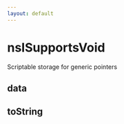 ```yaml
---
layout: default
---
```


# nsISupportsVoid #

Scriptable storage for generic pointers


## data ##

## toString ##

